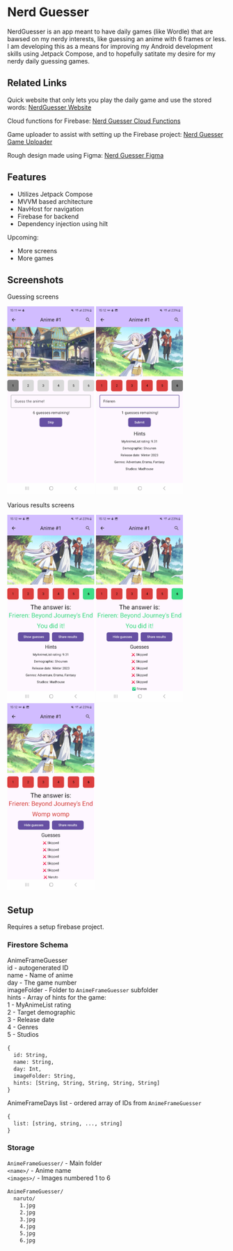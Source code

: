 # Nerd Guesser
NerdGuesser is an app meant to have daily games (like Wordle) that are bawsed on my nerdy interests, like guessing an anime with 6 frames or less.
I am developing this as a means for improving my Android development skills using Jetpack Compose, and to hopefully satitate my desire for my nerdy daily guessing games.

## Related Links
Quick website that only lets you play the daily game and use the stored words:
[NerdGuesser Website](https://nerdguesser.web.app/index.html)

Cloud functions for Firebase:
[Nerd Guesser Cloud Functions](https://github.com/Wavedoo/NerdGuesser-CloudFunctions)

Game uploader to assist with setting up the Firebase project:
[Nerd Guesser Game Uploader](https://github.com/Wavedoo/NerdGuesser-GameUploader)

Rough design made using Figma:
[Nerd Guesser Figma](https://www.figma.com/design/rMqinEH1TkVJGsNiXSeaHT/Nerd-Guesser?node-id=16-4&t=0Y6q78jmnvD6xqzP-1)

## Features
- Utilizes Jetpack Compose
- MVVM based architecture
- NavHost for navigation
- Firebase for backend
- Dependency injection using hilt

Upcoming:

- More screens
- More games

## Screenshots
Guessing screens

<img src="screenshots/GuessAnime_FirstFrame.jpg" alt="First Frame" width="200"/> <img src="screenshots/GuessAnime_LastFrame.jpg" alt="Last Frame" width="200"/>

Various results screens

<img src="screenshots/GuessAnime_GameOver_Correct_Hints.jpg" alt="Correct screen with hints" width="200"/> <img src="screenshots/GuessAnime_GameOver_Correct_Guesses.jpg" alt="Correct screen with guesses" width="200"/>  <img src="screenshots/GuessAnime_GameOver_Wrong_Guesses.jpg" alt="Incorrect screen with guesses" width="200"/> 

## Setup
Requires a setup firebase project.

### Firestore Schema
AnimeFrameGuesser <br/>
id - autogenerated ID <br/>
name - Name of anime <br/>
day - The game number <br/>
imageFolder - Folder to `AnimeFrameGuesser` subfolder <br/>
hints - Array of hints for the game: <br/>
  1 - MyAnimeList rating <br/>
  2 - Target demographic <br/>
  3 - Release date <br/>
  4 - Genres <br/>
  5 - Studios <br/>
  

```
{
  id: String,
  name: String,
  day: Int,
  imageFolder: String,
  hints: [String, String, String, String, String]
}
```
AnimeFrameDays
list - ordered array of IDs from `AnimeFrameGuesser`
```
{
  list: [string, string, ..., string]
}
```

### Storage
`AnimeFrameGuesser/` - Main folder <br/>
`<name>/` - Anime name <br/>
`<images>/` - Images numbered 1 to 6
```
AnimeFrameGuesser/
  naruto/
    1.jpg
    2.jpg
    3.jpg
    4.jpg
    5.jpg
    6.jpg
```
